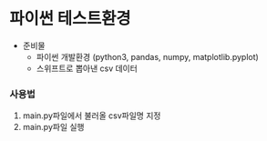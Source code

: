 # 파이썬 테스트환경
- 준비물
  - 파이썬 개발환경 (python3, pandas, numpy, matplotlib.pyplot)
  - 스위프트로 뽑아낸 csv 데이터

### 사용법
1. main.py파일에서 불러올 csv파일명 지정
2. main.py파일 실행